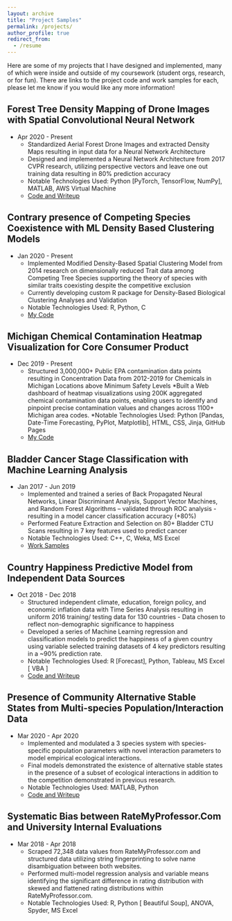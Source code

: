 ```yaml
---
layout: archive
title: "Project Samples"
permalink: /projects/
author_profile: true
redirect_from:
  - /resume
---
```


Here are some of my projects that I have designed and implemented, many of which were inside and outside of my coursework (student orgs, research, or for fun). There are links to the project code and work samples for each, please let me know if you would like any more information!

Forest Tree Density Mapping of Drone Images with Spatial Convolutional Neural Network
-----
* Apr 2020 - Present
  * Standardized Aerial Forest Drone Images and extracted Density Maps resulting in input data for a Neural Network Architecture
  * Designed and implemented a Neural Network Architecture from 2017 CVPR research, utilizing perspective vectors and leave one out training data resulting in 80% prediction accuracy
  * Notable Technologies Used: Python [PyTorch, TensorFlow, NumPy], MATLAB, AWS Virtual Machine
  * [Code and Writeup](https://github.com/DhanujG/Deep-Learning-to-Estimate-Forest-Tree-Density)
  


Contrary presence of Competing Species Coexistence with ML Density Based Clustering Models
-----
* Jan 2020 - Present
  * Implemented Modified Density-Based Spatial Clustering Model from 2014 research on dimensionally reduced Trait data among Competing Tree Species supporting the theory of species with similar traits coexisting despite the competitive exclusion
  * Currently developing custom R package for Density-Based Biological Clustering Analyses and Validation
  * Notable Technologies Used: R, Python, C
  * [My Code](https://github.com/DhanujG/-R-Package-Biological-Ecological-Density-Clustering)
  

Michigan Chemical Contamination Heatmap Visualization for Core Consumer Product
-----
* Dec 2019 - Present
  * Structured 3,000,000+ Public EPA contamination data points resulting in Concentration Data from 2012-2019 for Chemicals in Michigan Locations above Minimum Safety Levels
  *Built a Web dashboard of heatmap visualizations using 200K aggregated chemical contamination data points, enabling users to identify and pinpoint precise contamination values and changes across 1100+ Michigan area codes.
  *Notable Technologies Used: Python [Pandas, Date-Time Forecasting, PyPlot, Matplotlib], HTML, CSS, Jinja, GitHub Pages
  * [My Code](https://github.com/DhanujG/Contamination-Heatmap-Visualization-for-Consumer-Use)


Bladder Cancer Stage Classification with Machine Learning Analysis
-----
* Jan 2017 - Jun 2019
  * Implemented and trained a series of Back Propagated Neural Networks, Linear Discriminant Analysis, Support Vector Machines, and Random Forest Algorithms – validated through ROC analysis - resulting in a model cancer classification accuracy (+80%)
  * Performed Feature Extraction and Selection on 80+ Bladder CTU Scans resulting in 7 key features used to predict cancer
  * Notable Technologies Used: C++, C, Weka, MS Excel
  * [Work Samples](https://github.com/DhanujG/Bladder-Cancer-Classification-using-ML-and-Computer-Vision-Research)

Country Happiness Predictive Model from Independent Data Sources
-----
* Oct 2018 - Dec 2018
  * Structured independent climate, education, foreign policy, and economic inflation data with Time Series Analysis resulting in uniform 2016 training/ testing data for 130 countries - Data chosen to reflect non-demographic significance to happiness
  * Developed a series of Machine Learning regression and classification models to predict the happiness of a given country using variable selected training datasets of 4 key predictors resulting in a ~90% prediction rate.
  * Notable Technologies Used: R [Forecast], Python, Tableau, MS Excel [ VBA ]
  * [Code and Writeup](https://github.com/DhanujG/Model-Country-Happiness-Rank-with-ML-Analytics)

Presence of Community Alternative Stable States from Multi-species Population/Interaction Data
-----
* Mar 2020 - Apr 2020
  * Implemented and modulated a 3 species system with species-specific population parameters with novel interaction parameters to model empirical ecological interactions.
  * Final models demonstrated the existence of alternative stable states in the presence of a subset of ecological interactions in addition to the competition demonstrated in previous research.
  * Notable Technologies Used: MATLAB, Python
  * [Code and Writeup](https://github.com/DhanujG/Population-Ecological-Modeling)

Systematic Bias between RateMyProfessor.Com and University Internal Evaluations
-----
* Mar 2018 - Apr 2018
  * Scraped 72,348 data values from RateMyProfessor.com and structured data utilizing string fingerprinting to solve name disambiguation between both websites.
  * Performed multi-model regression analysis and variable means identifying the significant difference in rating distribution with skewed and flattened rating distributions within RateMyProfessor.com.
  * Notable Technologies Used: R, Python [ Beautiful Soup], ANOVA, Spyder, MS Excel
  





